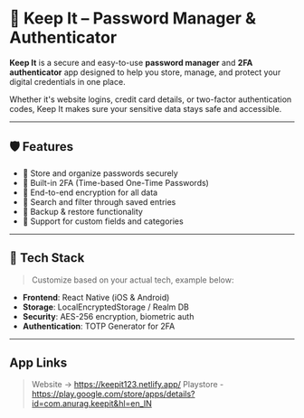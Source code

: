 # 🔐 Keep It – Password Manager & Authenticator

**Keep It** is a secure and easy-to-use **password manager** and **2FA authenticator** app designed to help you store, manage, and protect your digital credentials in one place.

Whether it's website logins, credit card details, or two-factor authentication codes, Keep It makes sure your sensitive data stays safe and accessible.

---

## 🛡️ Features

- 🔑 Store and organize passwords securely
- 📲 Built-in 2FA (Time-based One-Time Passwords)
- 🔐 End-to-end encryption for all data
- 🔎 Search and filter through saved entries
- 🔄 Backup & restore functionality
- 🧩 Support for custom fields and categories

---

## 🚀 Tech Stack

> Customize based on your actual tech, example below:

- **Frontend**: React Native (iOS & Android)
- **Storage**: LocalEncryptedStorage / Realm DB
- **Security**: AES-256 encryption, biometric auth
- **Authentication**: TOTP Generator for 2FA

---

## App Links
> Website -> https://keepit123.netlify.app/
> Playstore - https://play.google.com/store/apps/details?id=com.anurag.keepit&hl=en_IN

